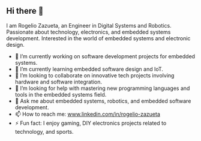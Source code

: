 ## Hi there 👋

I am Rogelio Zazueta, an Engineer in Digital Systems and Robotics. Passionate about technology, electronics, and embedded systems development. Interested in the world of embedded systems and electronic design.

- 🔭 I’m currently working on software development projects for embedded systems.
- 🌱 I’m currently learning embedded software design and IoT.
- 👯 I’m looking to collaborate on innovative tech projects involving hardware and software integration.
- 🤔 I’m looking for help with mastering new programming languages and tools in the embedded systems field.
- 💬 Ask me about embedded systems, robotics, and embedded software development.
- 📫 How to reach me: www.linkedin.com/in/rogelio-zazueta
- ⚡ Fun fact: I enjoy gaming, DIY electronics projects related to technology, and sports.

